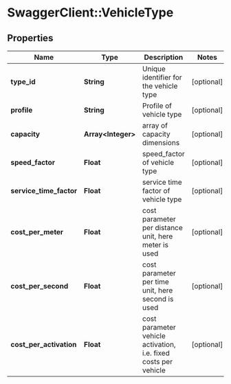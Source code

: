 # SwaggerClient::VehicleType

## Properties
Name | Type | Description | Notes
------------ | ------------- | ------------- | -------------
**type_id** | **String** | Unique identifier for the vehicle type | [optional] 
**profile** | **String** | Profile of vehicle type | [optional] 
**capacity** | **Array&lt;Integer&gt;** | array of capacity dimensions | [optional] 
**speed_factor** | **Float** | speed_factor of vehicle type | [optional] 
**service_time_factor** | **Float** | service time factor of vehicle type | [optional] 
**cost_per_meter** | **Float** | cost parameter per distance unit, here meter is used | [optional] 
**cost_per_second** | **Float** | cost parameter per time unit, here second is used | [optional] 
**cost_per_activation** | **Float** | cost parameter vehicle activation, i.e. fixed costs per vehicle | [optional] 


